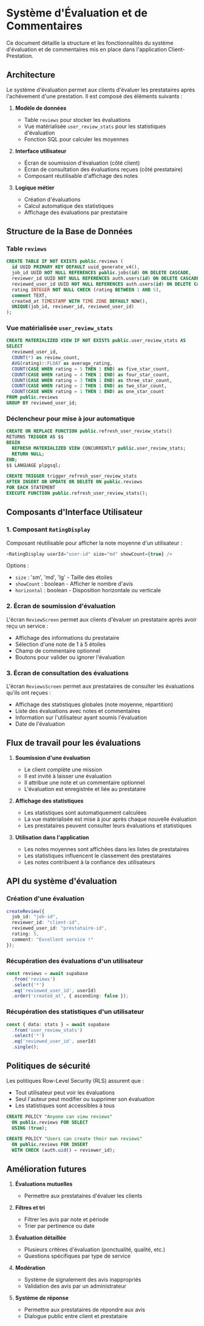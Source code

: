 # Système d'Évaluation et de Commentaires

Ce document détaille la structure et les fonctionnalités du système d'évaluation et de commentaires mis en place dans l'application Client-Prestation.

## Architecture

Le système d'évaluation permet aux clients d'évaluer les prestataires après l'achèvement d'une prestation. Il est composé des éléments suivants :

1. **Modèle de données**
   - Table `reviews` pour stocker les évaluations
   - Vue matérialisée `user_review_stats` pour les statistiques d'évaluation
   - Fonction SQL pour calculer les moyennes

2. **Interface utilisateur**
   - Écran de soumission d'évaluation (côté client)
   - Écran de consultation des évaluations reçues (côté prestataire)
   - Composant réutilisable d'affichage des notes

3. **Logique métier**
   - Création d'évaluations
   - Calcul automatique des statistiques
   - Affichage des évaluations par prestataire

## Structure de la Base de Données

### Table `reviews`

```sql
CREATE TABLE IF NOT EXISTS public.reviews (
  id UUID PRIMARY KEY DEFAULT uuid_generate_v4(),
  job_id UUID NOT NULL REFERENCES public.jobs(id) ON DELETE CASCADE,
  reviewer_id UUID NOT NULL REFERENCES auth.users(id) ON DELETE CASCADE,
  reviewed_user_id UUID NOT NULL REFERENCES auth.users(id) ON DELETE CASCADE,
  rating INTEGER NOT NULL CHECK (rating BETWEEN 1 AND 5),
  comment TEXT,
  created_at TIMESTAMP WITH TIME ZONE DEFAULT NOW(),
  UNIQUE(job_id, reviewer_id, reviewed_user_id)
);
```

### Vue matérialisée `user_review_stats`

```sql
CREATE MATERIALIZED VIEW IF NOT EXISTS public.user_review_stats AS
SELECT 
  reviewed_user_id,
  COUNT(*) as review_count,
  AVG(rating)::FLOAT as average_rating,
  COUNT(CASE WHEN rating = 5 THEN 1 END) as five_star_count,
  COUNT(CASE WHEN rating = 4 THEN 1 END) as four_star_count,
  COUNT(CASE WHEN rating = 3 THEN 1 END) as three_star_count,
  COUNT(CASE WHEN rating = 2 THEN 1 END) as two_star_count,
  COUNT(CASE WHEN rating = 1 THEN 1 END) as one_star_count
FROM public.reviews
GROUP BY reviewed_user_id;
```

### Déclencheur pour mise à jour automatique

```sql
CREATE OR REPLACE FUNCTION public.refresh_user_review_stats()
RETURNS TRIGGER AS $$
BEGIN
  REFRESH MATERIALIZED VIEW CONCURRENTLY public.user_review_stats;
  RETURN NULL;
END;
$$ LANGUAGE plpgsql;

CREATE TRIGGER trigger_refresh_user_review_stats
AFTER INSERT OR UPDATE OR DELETE ON public.reviews
FOR EACH STATEMENT
EXECUTE FUNCTION public.refresh_user_review_stats();
```

## Composants d'Interface Utilisateur

### 1. Composant `RatingDisplay`

Composant réutilisable pour afficher la note moyenne d'un utilisateur :

```typescript
<RatingDisplay userId="user-id" size="md" showCount={true} />
```

Options :
- `size` : 'sm', 'md', 'lg' - Taille des étoiles
- `showCount` : boolean - Afficher le nombre d'avis
- `horizontal` : boolean - Disposition horizontale ou verticale

### 2. Écran de soumission d'évaluation

L'écran `ReviewScreen` permet aux clients d'évaluer un prestataire après avoir reçu un service :

- Affichage des informations du prestataire
- Sélection d'une note de 1 à 5 étoiles
- Champ de commentaire optionnel
- Boutons pour valider ou ignorer l'évaluation

### 3. Écran de consultation des évaluations

L'écran `ReviewsScreen` permet aux prestataires de consulter les évaluations qu'ils ont reçues :

- Affichage des statistiques globales (note moyenne, répartition)
- Liste des évaluations avec notes et commentaires
- Information sur l'utilisateur ayant soumis l'évaluation
- Date de l'évaluation

## Flux de travail pour les évaluations

1. **Soumission d'une évaluation**
   - Le client complète une mission
   - Il est invité à laisser une évaluation
   - Il attribue une note et un commentaire optionnel
   - L'évaluation est enregistrée et liée au prestataire

2. **Affichage des statistiques**
   - Les statistiques sont automatiquement calculées
   - La vue matérialisée est mise à jour après chaque nouvelle évaluation
   - Les prestataires peuvent consulter leurs évaluations et statistiques

3. **Utilisation dans l'application**
   - Les notes moyennes sont affichées dans les listes de prestataires
   - Les statistiques influencent le classement des prestataires
   - Les notes contribuent à la confiance des utilisateurs

## API du système d'évaluation

### Création d'une évaluation

```typescript
createReview({
  job_id: "job-id",
  reviewer_id: "client-id",
  reviewed_user_id: "prestataire-id",
  rating: 5,
  comment: "Excellent service !"
});
```

### Récupération des évaluations d'un utilisateur

```typescript
const reviews = await supabase
  .from('reviews')
  .select('*')
  .eq('reviewed_user_id', userId)
  .order('created_at', { ascending: false });
```

### Récupération des statistiques d'un utilisateur

```typescript
const { data: stats } = await supabase
  .from('user_review_stats')
  .select('*')
  .eq('reviewed_user_id', userId)
  .single();
```

## Politiques de sécurité

Les politiques Row-Level Security (RLS) assurent que :

- Tout utilisateur peut voir les évaluations
- Seul l'auteur peut modifier ou supprimer son évaluation
- Les statistiques sont accessibles à tous

```sql
CREATE POLICY "Anyone can view reviews" 
  ON public.reviews FOR SELECT 
  USING (true);

CREATE POLICY "Users can create their own reviews" 
  ON public.reviews FOR INSERT 
  WITH CHECK (auth.uid() = reviewer_id);
```

## Amélioration futures

1. **Évaluations mutuelles**
   - Permettre aux prestataires d'évaluer les clients

2. **Filtres et tri**
   - Filtrer les avis par note et période
   - Trier par pertinence ou date

3. **Évaluation détaillée**
   - Plusieurs critères d'évaluation (ponctualité, qualité, etc.)
   - Questions spécifiques par type de service

4. **Modération**
   - Système de signalement des avis inappropriés
   - Validation des avis par un administrateur

5. **Système de réponse**
   - Permettre aux prestataires de répondre aux avis
   - Dialogue public entre client et prestataire